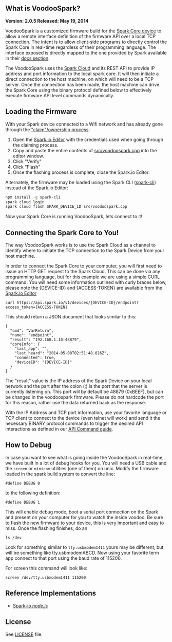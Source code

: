 ## What is VoodooSpark?

__Version: 2.0.5  Released: May 19, 2014__

VoodooSpark is a customized firmware build for the [Spark Core device](https://www.spark.io) to allow a remote interface definition of the firmware API over a local TCP connection. The intent is to allow client-side programs to directly control the Spark Core in real-time regardless of their programming language. The interface exposed is directly mapped to the one provided by Spark available in their [docs section](https://docs.spark.io/).

The VoodooSpark uses the [Spark Cloud](http://docs.spark.io/#/start/wait-what-is-this-thing-the-spark-cloud) and its REST API to provide IP address and port information to the local spark core. It will then initiate a direct connection to the host machine, on which will need to be a TCP server. Once the connection has been made, the host machine can drive the Spark Core using the binary protocol defined below to effectively execute firmware API level commands dynamically.

## Loading the Firmware

With your Spark device connected to a Wifi network and has already gone through the ["claim"/ownership process](http://docs.spark.io/#/start/step-1-power-the-core):

1.  Open the [Spark.io Editor](https://www.spark.io/build) with the credentials used when going through the claiming process.
2.  Copy and paste the entire contents of [src/voodoospark.cpp](https://raw.githubusercontent.com/voodootikigod/voodoospark/master/src/voodoospark.cpp) into the editor window.
3.  Click "Verify"
4.  Click "Flash"
5.  Once the flashing process is complete, close the Spark.io Editor.


Alternately, the firmware may be loaded using the Spark CLI ([spark-cli](https://github.com/spark/spark-cli)) instead of the Spark.io Editor:

``` bash
npm install -g spark-cli
spark cloud login
spark cloud flash SPARK_DEVICE_ID src/voodoospark.cpp
```


Now your Spark Core is running VoodooSpark, lets connect to it!

## Connecting the Spark Core to You!

The way VoodooSpark works is to use the Spark Cloud as a channel to identify where to initiate the TCP connection to the Spark Device from your host machine.

In order to connect the Spark Core to your computer, you will first need to issue an HTTP GET request to the Spark Cloud. This can be done via any programming language, but for this example we are using a simple CURL command. You will need some information outlined with curly braces below, please note the {DEVICE-ID} and {ACCESS-TOKEN} are available from the [Spark.io Editor](https://www.spark.io/build)

    curl https://api.spark.io/v1/devices/{DEVICE-ID}/endpoint?access_token={ACCESS-TOKEN}

This should return a JSON document that looks similar to this:

    {
      "cmd": "VarReturn",
      "name": "endpoint",
      "result": "192.168.1.10:48879",
      "coreInfo": {
        "last_app": "",
        "last_heard": "2014-05-08T02:51:48.826Z",
        "connected": true,
        "deviceID": "{DEVICE-ID}"
      }
    }

The "result" value is the IP address of the Spark Device on your local network and the part after the colon (:) is the port that the server is currently listening on. This port will by default be 48879 (0xBEEF), but can be changed in the voodoospark firmware. Please do not hardcode the port for this reason, rather use the data returned back as the response.

With the IP Address and TCP port information, use your favorite language or TCP client to connect to the device (even telnet will work) and send it the necessary BINARY protocol commands to trigger the desired API interactions as defined in our [API Command guide](http://voodoospark.me/#api).


## How to Debug

In case you want to see what is going inside the VoodooSpark in real-time, we have built in a lot of debug hooks for you. You will need a USB cable and the `screen` or `minicom` utilities (one of them) on unix. Modify the firmware loaded in the spark build system to convert the line:

    #define DEBUG 0

to the following definition:

    #define DEBUG 1

This will enable debug mode, boot a serial port connection on the Spark and present on your computer for you to watch the inside voodoo. Be sure to flash the new firmware to your device, this is very important and easy to miss. Once the flashing finishes, do an

    ls /dev

Look for something similar to `tty.usbmodem1411` yours may be different, but will be something like tty.usbmodemABCD. Now using your favorite term app connect to that port using the baud rate of 115200.

For screen this command will look like:

    screen /dev/tty.usbmodem1411 115200



## Reference Implementations

*   [Spark-io _node.js_](http://github.com/rwaldron/spark-io)

## License
See [LICENSE](https://github.com/voodootikigod/voodoospark/blob/master/LICENSE-MIT) file.

